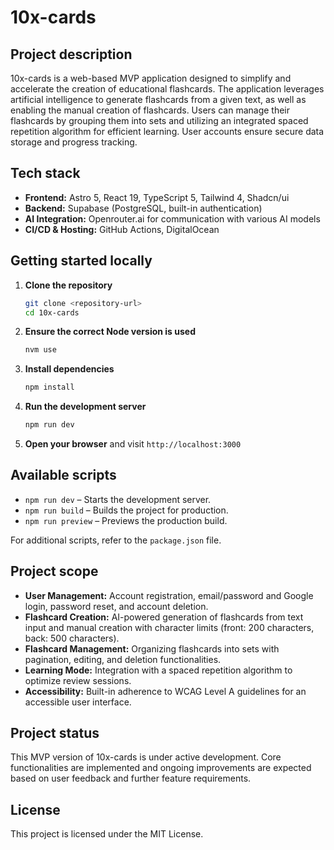 # 10x-cards

## Project description

10x-cards is a web-based MVP application designed to simplify and accelerate the creation of educational flashcards. The application leverages artificial intelligence to generate flashcards from a given text, as well as enabling the manual creation of flashcards. Users can manage their flashcards by grouping them into sets and utilizing an integrated spaced repetition algorithm for efficient learning. User accounts ensure secure data storage and progress tracking.

## Tech stack

- **Frontend:** Astro 5, React 19, TypeScript 5, Tailwind 4, Shadcn/ui
- **Backend:** Supabase (PostgreSQL, built-in authentication)
- **AI Integration:** Openrouter.ai for communication with various AI models
- **CI/CD & Hosting:** GitHub Actions, DigitalOcean

## Getting started locally

1. **Clone the repository**

   ```bash
   git clone <repository-url>
   cd 10x-cards
   ```

2. **Ensure the correct Node version is used**

   ```bash
   nvm use
   ```

3. **Install dependencies**

   ```bash
   npm install
   ```

4. **Run the development server**

   ```bash
   npm run dev
   ```

5. **Open your browser** and visit `http://localhost:3000`

## Available scripts

- `npm run dev` – Starts the development server.
- `npm run build` – Builds the project for production.
- `npm run preview` – Previews the production build.

For additional scripts, refer to the `package.json` file.

## Project scope

- **User Management:** Account registration, email/password and Google login, password reset, and account deletion.
- **Flashcard Creation:** AI-powered generation of flashcards from text input and manual creation with character limits (front: 200 characters, back: 500 characters).
- **Flashcard Management:** Organizing flashcards into sets with pagination, editing, and deletion functionalities.
- **Learning Mode:** Integration with a spaced repetition algorithm to optimize review sessions.
- **Accessibility:** Built-in adherence to WCAG Level A guidelines for an accessible user interface.

## Project status

This MVP version of 10x-cards is under active development. Core functionalities are implemented and ongoing improvements are expected based on user feedback and further feature requirements.

## License

This project is licensed under the MIT License.
